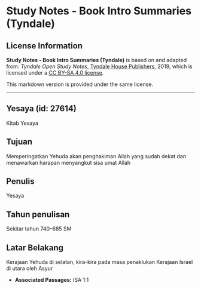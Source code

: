 # Study Notes - Book Intro Summaries (Tyndale)

## License Information

**Study Notes - Book Intro Summaries (Tyndale)** is based on and adapted from: _Tyndale Open Study Notes_, [Tyndale House Publishers](https://tyndaleopenresources.com/), 2019, which is licensed under a [CC BY-SA 4.0 license](https://creativecommons.org/licenses/by-sa/4.0/legalcode.en).

This markdown version is provided under the same license.



--------------------------------

## Yesaya (id: 27614)

Kitab Yesaya

Tujuan
------

Memperingatkan Yehuda akan penghakiman Allah yang sudah dekat dan menawarkan harapan menyangkut sisa umat Allah

Penulis
-------

Yesaya

Tahun penulisan
---------------

Sekitar tahun 740–685 SM

Latar Belakang
--------------

Kerajaan Yehuda di selatan, kira\-kira pada masa penaklukan Kerajaan Israel di utara oleh Asyur

* **Associated Passages:** ISA 1:1


